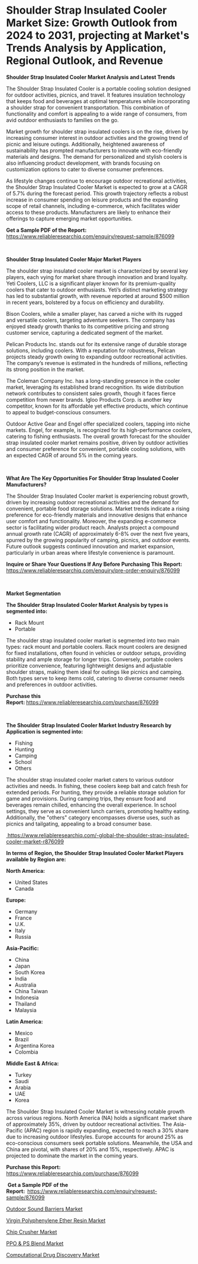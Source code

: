 <p><h1>Shoulder Strap Insulated Cooler Market Size: Growth Outlook from 2024 to 2031, projecting at Market's Trends Analysis by Application, Regional Outlook, and Revenue</h1></p><p><strong>Shoulder Strap Insulated Cooler Market Analysis and Latest Trends</strong></p>
<p><p>The Shoulder Strap Insulated Cooler is a portable cooling solution designed for outdoor activities, picnics, and travel. It features insulation technology that keeps food and beverages at optimal temperatures while incorporating a shoulder strap for convenient transportation. This combination of functionality and comfort is appealing to a wide range of consumers, from avid outdoor enthusiasts to families on the go.</p><p>Market growth for shoulder strap insulated coolers is on the rise, driven by increasing consumer interest in outdoor activities and the growing trend of picnic and leisure outings. Additionally, heightened awareness of sustainability has prompted manufacturers to innovate with eco-friendly materials and designs. The demand for personalized and stylish coolers is also influencing product development, with brands focusing on customization options to cater to diverse consumer preferences.</p><p>As lifestyle changes continue to encourage outdoor recreational activities, the Shoulder Strap Insulated Cooler Market is expected to grow at a CAGR of 5.7% during the forecast period. This growth trajectory reflects a robust increase in consumer spending on leisure products and the expanding scope of retail channels, including e-commerce, which facilitates wider access to these products. Manufacturers are likely to enhance their offerings to capture emerging market opportunities.</p></p>
<p><strong>Get a Sample PDF of the Report:&nbsp;</strong> <a href="https://www.reliableresearchiq.com/enquiry/request-sample/876099?utm_campaign=114&utm_medium=2&utm_source=Github&utm_content=ia&utm_term=03122024&utm_id=shoulder-strap-insulated-cooler">https://www.reliableresearchiq.com/enquiry/request-sample/876099</a></p>
<p>&nbsp;</p>
<p><strong>Shoulder Strap Insulated Cooler Major Market Players</strong></p>
<p><p>The shoulder strap insulated cooler market is characterized by several key players, each vying for market share through innovation and brand loyalty. Yeti Coolers, LLC is a significant player known for its premium-quality coolers that cater to outdoor enthusiasts. Yeti’s distinct marketing strategy has led to substantial growth, with revenue reported at around $500 million in recent years, bolstered by a focus on efficiency and durability.</p><p>Bison Coolers, while a smaller player, has carved a niche with its rugged and versatile coolers, targeting adventure seekers. The company has enjoyed steady growth thanks to its competitive pricing and strong customer service, capturing a dedicated segment of the market.</p><p>Pelican Products Inc. stands out for its extensive range of durable storage solutions, including coolers. With a reputation for robustness, Pelican projects steady growth owing to expanding outdoor recreational activities. The company’s revenue is estimated in the hundreds of millions, reflecting its strong position in the market.</p><p>The Coleman Company Inc. has a long-standing presence in the cooler market, leveraging its established brand recognition. Its wide distribution network contributes to consistent sales growth, though it faces fierce competition from newer brands. Igloo Products Corp. is another key competitor, known for its affordable yet effective products, which continue to appeal to budget-conscious consumers.</p><p>Outdoor Active Gear and Engel offer specialized coolers, tapping into niche markets. Engel, for example, is recognized for its high-performance coolers, catering to fishing enthusiasts. The overall growth forecast for the shoulder strap insulated cooler market remains positive, driven by outdoor activities and consumer preference for convenient, portable cooling solutions, with an expected CAGR of around 5% in the coming years.</p></p>
<p>&nbsp;</p>
<p><strong>What Are The Key Opportunities For Shoulder Strap Insulated Cooler Manufacturers?</strong></p>
<p><p>The Shoulder Strap Insulated Cooler market is experiencing robust growth, driven by increasing outdoor recreational activities and the demand for convenient, portable food storage solutions. Market trends indicate a rising preference for eco-friendly materials and innovative designs that enhance user comfort and functionality. Moreover, the expanding e-commerce sector is facilitating wider product reach. Analysts project a compound annual growth rate (CAGR) of approximately 6-8% over the next five years, spurred by the growing popularity of camping, picnics, and outdoor events. Future outlook suggests continued innovation and market expansion, particularly in urban areas where lifestyle convenience is paramount.</p></p>
<p><strong>Inquire or Share Your Questions If Any Before Purchasing This Report:</strong> <a href="https://www.reliableresearchiq.com/enquiry/pre-order-enquiry/876099?utm_campaign=114&utm_medium=2&utm_source=Github&utm_content=ia&utm_term=03122024&utm_id=shoulder-strap-insulated-cooler">https://www.reliableresearchiq.com/enquiry/pre-order-enquiry/876099</a></p>
<p>&nbsp;</p>
<p><strong>Market Segmentation</strong></p>
<p><strong>The Shoulder Strap Insulated Cooler Market Analysis by types is segmented into:</strong></p>
<p><ul><li>Rack Mount</li><li>Portable</li></ul></p>
<p><p>The shoulder strap insulated cooler market is segmented into two main types: rack mount and portable coolers. Rack mount coolers are designed for fixed installations, often found in vehicles or outdoor setups, providing stability and ample storage for longer trips. Conversely, portable coolers prioritize convenience, featuring lightweight designs and adjustable shoulder straps, making them ideal for outings like picnics and camping. Both types serve to keep items cold, catering to diverse consumer needs and preferences in outdoor activities.</p></p>
<p><strong>Purchase this Report:&nbsp;</strong><a href="https://www.reliableresearchiq.com/purchase/876099?utm_campaign=114&utm_medium=2&utm_source=Github&utm_content=ia&utm_term=03122024&utm_id=shoulder-strap-insulated-cooler">https://www.reliableresearchiq.com/purchase/876099</a></p>
<p>&nbsp;</p>
<p><strong>The Shoulder Strap Insulated Cooler Market Industry Research by Application is segmented into:</strong></p>
<p><ul><li>Fishing</li><li>Hunting</li><li>Camping</li><li>School</li><li>Others</li></ul></p>
<p><p>The shoulder strap insulated cooler market caters to various outdoor activities and needs. In fishing, these coolers keep bait and catch fresh for extended periods. For hunting, they provide a reliable storage solution for game and provisions. During camping trips, they ensure food and beverages remain chilled, enhancing the overall experience. In school settings, they serve as convenient lunch carriers, promoting healthy eating. Additionally, the "others" category encompasses diverse uses, such as picnics and tailgating, appealing to a broad consumer base.</p></p>
<p><a href="https://www.reliableresearchiq.com/-global-the-shoulder-strap-insulated-cooler-market-r876099?utm_campaign=114&utm_medium=2&utm_source=Github&utm_content=ia&utm_term=03122024&utm_id=shoulder-strap-insulated-cooler">&nbsp;https://www.reliableresearchiq.com/-global-the-shoulder-strap-insulated-cooler-market-r876099</a></p>
<p><strong>In terms of Region, the Shoulder Strap Insulated Cooler Market Players available by Region are:</strong></p>
<p>
    <p> <strong> North America: </strong>
        <ul>
            <li>United States</li>
            <li>Canada</li>
        </ul>
        </p> 
    <p> <strong> Europe: </strong>
        <ul>
            <li>Germany</li>
            <li>France</li>
            <li>U.K.</li>
            <li>Italy</li>
            <li>Russia</li>
        </ul>
        </p> 
    <p> <strong> Asia-Pacific: </strong>
        <ul>
            <li>China</li>
            <li>Japan</li>
            <li>South Korea</li>
            <li>India</li>
            <li>Australia</li>
            <li>China Taiwan</li>
            <li>Indonesia</li>
            <li>Thailand</li>
            <li>Malaysia</li>
        </ul>
        </p> 
    <p> <strong> Latin America: </strong>
        <ul>
            <li>Mexico</li>
            <li>Brazil</li>
            <li>Argentina Korea</li>
            <li>Colombia</li>
        </ul>
        </p> 
    <p> <strong> Middle East & Africa: </strong>
        <ul>
            <li>Turkey</li>
            <li>Saudi</li>
            <li>Arabia</li>
            <li>UAE</li>
            <li>Korea</li>
        </ul>
    </p>
    </p>
<p><p>The Shoulder Strap Insulated Cooler Market is witnessing notable growth across various regions. North America (NA) holds a significant market share of approximately 35%, driven by outdoor recreational activities. The Asia-Pacific (APAC) region is rapidly expanding, expected to reach a 30% share due to increasing outdoor lifestyles. Europe accounts for around 25% as eco-conscious consumers seek portable solutions. Meanwhile, the USA and China are pivotal, with shares of 20% and 15%, respectively. APAC is projected to dominate the market in the coming years.</p></p>
<p><strong>Purchase this Report: </strong><a href="https://www.reliableresearchiq.com/purchase/876099?utm_campaign=114&utm_medium=2&utm_source=Github&utm_content=ia&utm_term=03122024&utm_id=shoulder-strap-insulated-cooler">https://www.reliableresearchiq.com/purchase/876099</a></p>
<p>&nbsp;<strong>Get a Sample PDF of the Report:&nbsp;&nbsp;</strong><a href="https://www.reliableresearchiq.com/enquiry/request-sample/876099?utm_campaign=114&utm_medium=2&utm_source=Github&utm_content=ia&utm_term=03122024&utm_id=shoulder-strap-insulated-cooler">https://www.reliableresearchiq.com/enquiry/request-sample/876099</a></p>
<p><strong></strong></p>
<p><p><a href="https://www.linkedin.com/pulse/outdoor-sound-barriers-market-global-regional-analysis-2024-jparf?utm_campaign=114&utm_medium=2&utm_source=Github&utm_content=ia&utm_term=03122024&utm_id=shoulder-strap-insulated-cooler">Outdoor Sound Barriers Market</a></p><p><a href="https://issuu.com/reportprime-2/docs/virgin-polyphenylene-ether-resin-market-size-2030.?utm_campaign=114&utm_medium=2&utm_source=Github&utm_content=ia&utm_term=03122024&utm_id=shoulder-strap-insulated-cooler">Virgin Polyphenylene Ether Resin Market</a></p><p><a href="https://www.linkedin.com/pulse/navigating-chip-crusher-market-expert-analysis-forecast-xojbe?utm_campaign=114&utm_medium=2&utm_source=Github&utm_content=ia&utm_term=03122024&utm_id=shoulder-strap-insulated-cooler">Chip Crusher Market</a></p><p><a href="https://issuu.com/reportprime-2/docs/ppo-ps-blend-market-size-2030.pptx?utm_campaign=114&utm_medium=2&utm_source=Github&utm_content=ia&utm_term=03122024&utm_id=shoulder-strap-insulated-cooler">PPO & PS Blend Market</a></p><p><a href="https://www.linkedin.com/pulse/revenue-generation-insights-computational-drug-discovery-ep8gf?utm_campaign=114&utm_medium=2&utm_source=Github&utm_content=ia&utm_term=03122024&utm_id=shoulder-strap-insulated-cooler">Computational Drug Discovery Market</a></p></p>